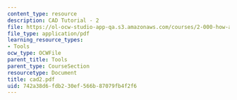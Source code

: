 ```yaml
---
content_type: resource
description: CAD Tutorial - 2
file: https://ol-ocw-studio-app-qa.s3.amazonaws.com/courses/2-000-how-and-why-machines-work-spring-2002/742a38d6fdb230ef566b87079fb4f2f6_cad2.pdf
file_type: application/pdf
learning_resource_types:
- Tools
ocw_type: OCWFile
parent_title: Tools
parent_type: CourseSection
resourcetype: Document
title: cad2.pdf
uid: 742a38d6-fdb2-30ef-566b-87079fb4f2f6
---
```

